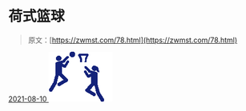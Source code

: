 <!--yml
category: 未分类
date: 0001-01-01 00:00:00
-->

# 荷式篮球

> 原文：[https://zwmst.com/78.html](https://zwmst.com/78.html)

   [ <time datetime="2021-08-10T16:48:07+08:00"> 2021-08-10 </time> ](https://zwmst.com/%e8%8d%b7%e5%bc%8f%e7%af%ae%e7%90%83)  [![](img/544f235ac806a6764fe82cb733666db8.png)](https://zwmst.com/wp-content/uploads/2021/08/1628585287-7a0fc24e664dee9.png)
